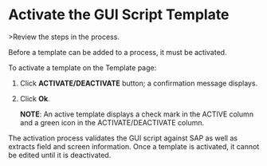 # Activate the GUI Script Template

<span id="Post Data using a GUI Script Steps" class="popUpLink">\>Review
the steps in the process. </span>

Before a template can be added to a process, it must be activated.

To activate a template on the Template page:

1.  Click **ACTIVATE/DEACTIVATE** button; a confirmation message
    displays.

2.  Click **Ok**.
    
    **NOTE**: An active template displays a check mark in the ACTIVE
    column and a green icon in the ACTIVATE/DEACTIVATE column.

The activation process validates the GUI script against SAP as well as
extracts field and screen information. Once a template is activated, it
cannot be edited until it is deactivated.
